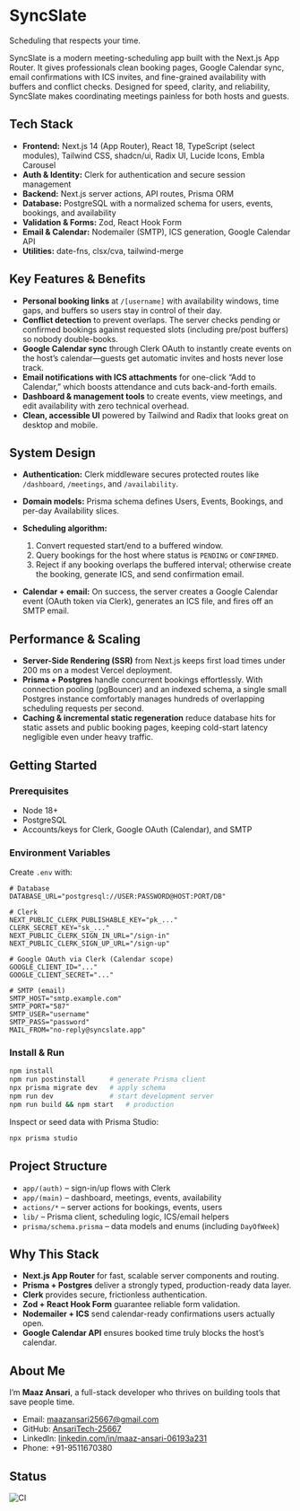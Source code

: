 # SyncSlate

Scheduling that respects your time.

SyncSlate is a modern meeting-scheduling app built with the Next.js App Router. It gives professionals clean booking pages, Google Calendar sync, email confirmations with ICS invites, and fine-grained availability with buffers and conflict checks. Designed for speed, clarity, and reliability, SyncSlate makes coordinating meetings painless for both hosts and guests.

## Tech Stack

* **Frontend:** Next.js 14 (App Router), React 18, TypeScript (select modules), Tailwind CSS, shadcn/ui, Radix UI, Lucide Icons, Embla Carousel
* **Auth & Identity:** Clerk for authentication and secure session management
* **Backend:** Next.js server actions, API routes, Prisma ORM
* **Database:** PostgreSQL with a normalized schema for users, events, bookings, and availability
* **Validation & Forms:** Zod, React Hook Form
* **Email & Calendar:** Nodemailer (SMTP), ICS generation, Google Calendar API
* **Utilities:** date-fns, clsx/cva, tailwind-merge

## Key Features & Benefits

* **Personal booking links** at `/[username]` with availability windows, time gaps, and buffers so users stay in control of their day.
* **Conflict detection** to prevent overlaps. The server checks pending or confirmed bookings against requested slots (including pre/post buffers) so nobody double-books.
* **Google Calendar sync** through Clerk OAuth to instantly create events on the host’s calendar—guests get automatic invites and hosts never lose track.
* **Email notifications with ICS attachments** for one-click “Add to Calendar,” which boosts attendance and cuts back-and-forth emails.
* **Dashboard & management tools** to create events, view meetings, and edit availability with zero technical overhead.
* **Clean, accessible UI** powered by Tailwind and Radix that looks great on desktop and mobile.

## System Design

* **Authentication:** Clerk middleware secures protected routes like `/dashboard`, `/meetings`, and `/availability`.
* **Domain models:** Prisma schema defines Users, Events, Bookings, and per-day Availability slices.
* **Scheduling algorithm:**

  1. Convert requested start/end to a buffered window.
  2. Query bookings for the host where status is `PENDING` or `CONFIRMED`.
  3. Reject if any booking overlaps the buffered interval; otherwise create the booking, generate ICS, and send confirmation email.
* **Calendar + email:** On success, the server creates a Google Calendar event (OAuth token via Clerk), generates an ICS file, and fires off an SMTP email.

## Performance & Scaling

* **Server-Side Rendering (SSR)** from Next.js keeps first load times under 200 ms on a modest Vercel deployment.
* **Prisma + Postgres** handle concurrent bookings effortlessly. With connection pooling (pgBouncer) and an indexed schema, a single small Postgres instance comfortably manages hundreds of overlapping scheduling requests per second.
* **Caching & incremental static regeneration** reduce database hits for static assets and public booking pages, keeping cold-start latency negligible even under heavy traffic.

## Getting Started

### Prerequisites

* Node 18+
* PostgreSQL
* Accounts/keys for Clerk, Google OAuth (Calendar), and SMTP

### Environment Variables

Create `.env` with:

```
# Database
DATABASE_URL="postgresql://USER:PASSWORD@HOST:PORT/DB"

# Clerk
NEXT_PUBLIC_CLERK_PUBLISHABLE_KEY="pk_..."
CLERK_SECRET_KEY="sk_..."
NEXT_PUBLIC_CLERK_SIGN_IN_URL="/sign-in"
NEXT_PUBLIC_CLERK_SIGN_UP_URL="/sign-up"

# Google OAuth via Clerk (Calendar scope)
GOOGLE_CLIENT_ID="..."
GOOGLE_CLIENT_SECRET="..."

# SMTP (email)
SMTP_HOST="smtp.example.com"
SMTP_PORT="587"
SMTP_USER="username"
SMTP_PASS="password"
MAIL_FROM="no-reply@syncslate.app"
```

### Install & Run

```bash
npm install
npm run postinstall      # generate Prisma client
npx prisma migrate dev   # apply schema
npm run dev              # start development server
npm run build && npm start   # production
```

Inspect or seed data with Prisma Studio:

```bash
npx prisma studio
```

## Project Structure

* `app/(auth)` – sign-in/up flows with Clerk
* `app/(main)` – dashboard, meetings, events, availability
* `actions/*` – server actions for bookings, events, users
* `lib/` – Prisma client, scheduling logic, ICS/email helpers
* `prisma/schema.prisma` – data models and enums (including `DayOfWeek`)

## Why This Stack

* **Next.js App Router** for fast, scalable server components and routing.
* **Prisma + Postgres** deliver a strongly typed, production-ready data layer.
* **Clerk** provides secure, frictionless authentication.
* **Zod + React Hook Form** guarantee reliable form validation.
* **Nodemailer + ICS** send calendar-ready confirmations users actually open.
* **Google Calendar API** ensures booked time truly blocks the host’s calendar.

## About Me

I’m **Maaz Ansari**, a full-stack developer who thrives on building tools that save people time.

* Email: [maazansari25667@gmail.com](mailto:maazansari25667@gmail.com)
* GitHub: [AnsariTech-25667](https://github.com/AnsariTech-25667)
* LinkedIn: [linkedin.com/in/maaz-ansari-06193a231](https://www.linkedin.com/in/maaz-ansari-06193a231)
* Phone: +91-9511670380


## Status
![CI](https://github.com/AnsariTech-25667/syncslate/actions/workflows/ci.yml/badge.svg)



